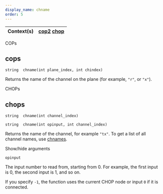 ```yaml
---
display_name: chname
order: 5
---
```

| Context(s) | [cop2](../contexts/cop2.html)  [chop](../contexts/chop.html) |
| --- | --- |

COPs

## cops

`string  chname(int plane_index, int chindex)`

Returns the name of the channel on the plane (for example, `"r"`, or `"x"`).

CHOPs

## chops

`string  chname(int channel_index)`

`string  chname(int opinput, int channel_index)`

Returns the name of the channel, for example `"tx"`.
To get a list of all channel names, use [chnames](chnames.html "Returns all the CHOP channel names of a given CHOP input.").

Show/hide arguments

`opinput`

The input number to read from, starting from 0. For example, the first input is 0, the second input is 1, and so on.

If you specify `-1`, the function uses the current CHOP node or input `0` if it is connected.
